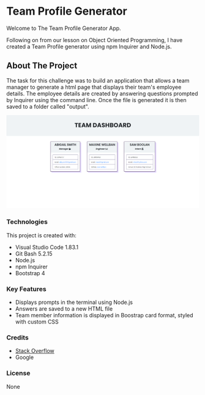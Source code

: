 # Team Profile Generator

Welcome to The Team Profile Generator App.

Following on from our lesson on Object Oriented Programming, I have created a Team Profile generator using npm Inquirer and Node.js.

## About The Project

The task for this challenge was to build an application that allows a team manager to generate a html page that displays their team's employee details. The employee details are created by answering questions prompted by Inquirer using the command line. Once the file is generated it is then saved to a folder called "output".

![Screenshot image of application](./assets/images/generator-screenshot.png)


### Technologies
This project is created with:

- Visual Studio Code 1.83.1
- Git Bash 5.2.15
- Node.js
- npm Inquirer
- Bootstrap 4

### Key Features
- Displays prompts in the terminal using Node.js
- Answers are saved to a new HTML file
- Team member information is displayed in Boostrap card format, styled with custom CSS

### Credits 
- [Stack Overflow](stackoverflow.com)
- Google

### License 
None

